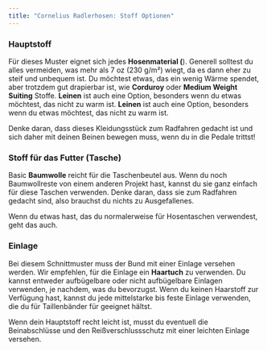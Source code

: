 ```yaml
---
title: "Cornelius Radlerhosen: Stoff Optionen"
---
```


### Hauptstoff

Für dieses Muster eignet sich jedes **Hosenmaterial (**). Generell solltest du alles vermeiden, was mehr als 7 oz (230 g/m²) wiegt, da es dann eher zu steif und unbequem ist. Du möchtest etwas, das ein wenig Wärme spendet, aber trotzdem gut drapierbar ist, wie **Corduroy** oder **Medium Weight Suiting** Stoffe. **Leinen** ist auch eine Option, besonders wenn du etwas möchtest, das nicht zu warm ist. **Leinen** ist auch eine Option, besonders wenn du etwas möchtest, das nicht zu warm ist.

<Note>

Denke daran, dass dieses Kleidungsstück zum Radfahren gedacht ist und sich daher mit deinen Beinen bewegen muss, wenn du in die Pedale trittst!

</Note>

### Stoff für das Futter (Tasche)

Basic **Baumwolle** reicht für die Taschenbeutel aus. Wenn du noch Baumwollreste von einem anderen Projekt hast, kannst du sie ganz einfach für diese Taschen verwenden. Denke daran, dass sie zum Radfahren gedacht sind, also brauchst du nichts zu Ausgefallenes.

<Note>

Wenn du etwas hast, das du normalerweise für Hosentaschen verwendest, geht das auch.

</Note>

### Einlage

Bei diesem Schnittmuster muss der Bund mit einer Einlage versehen werden. Wir empfehlen, für die Einlage ein **Haartuch** zu verwenden. Du kannst entweder aufbügelbare oder nicht aufbügelbare Einlagen verwenden, je nachdem, was du bevorzugst. Wenn du keinen Haarstoff zur Verfügung hast, kannst du jede mittelstarke bis feste Einlage verwenden, die du für Taillenbänder für geeignet hältst.

<Note>

Wenn dein Hauptstoff recht leicht ist, musst du eventuell die Beinabschlüsse und den Reißverschlussschutz mit einer leichten Einlage versehen.

</Note>
